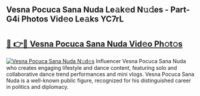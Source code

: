 ## Vesna Pocuca Sana Nuda Le𝚊k𝚎d N𝚞𝚍es - Part-G4i Photos Vid𝚎o Le𝚊ks YC7rL

# <h2><a href="http://fbbjssp.evod.top/?m=Vesna+Pocuca+Sana+Nuda">🔗 👉🔴 Vesna Pocuca Sana Nuda Vid𝚎o Ph𝚘t𝚘s</a></h2>

[![Vesna Pocuca Sana Nuda N𝚞d𝚎s](https://i.imgur.com/8V9OHl7.gif)](http://fbbjssp.evod.top/?m=Vesna+Pocuca+Sana+Nuda)
Influencer Vesna Pocuca Sana Nuda who creates engaging lifestyle and dance content, featuring solo and collaborative dance trend performances and mini vlogs. Vesna Pocuca Sana Nuda is a well-known public figure, recognized for his distinguished career in politics and diplomacy. 
